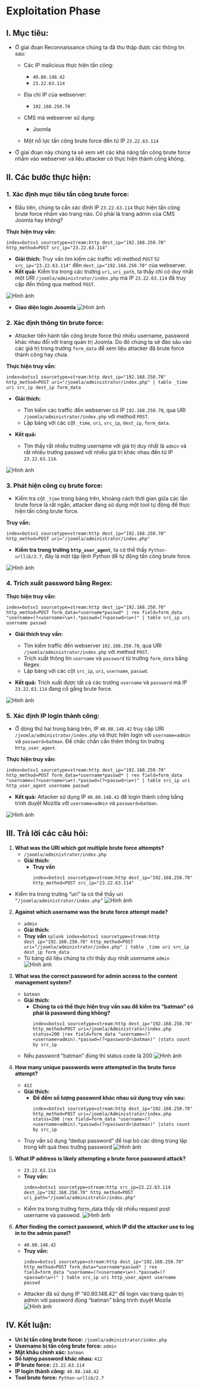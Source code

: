 # Exploitation Phase

## I. Mục tiêu:
- Ở giai đoạn Reconnaissance chúng ta đã thu thập được các thông tin sau:
  - Các IP malicious thực hiện tấn công:
    - `40.80.148.42`
    - `23.22.63.114`
      
  - Địa chỉ IP của webserver:
    - `192.168.250.70`
      
  - CMS mà webserver sử dụng:
    - Joomla
      
  - Một nỗ lực tấn công brute force đến từ IP `23.22.63.114`

- Ở giai đoạn này chúng ta sẽ xem xét các khả năng tấn công brute force nhắm vào webserver và liệu attacker có thực hiện thành công không.

## II. Các bước thực hiện:

### 1. Xác định mục tiêu tấn công brute force:
- Đầu tiên, chúng ta cần xác định IP `23.22.63.114` thực hiện tấn công brute force nhắm vào trang nào. Có phải là trang admin của CMS Joomla hay không?

**Thực hiện truy vấn:**
```splunk
index=botsv1 sourcetype=stream:http dest_ip="192.168.250.70" http_method=POST src_ip="23.22.63.114"
```
- **Giải thích:** Truy vấn tìm kiếm các traffic với method `POST` từ `src_ip="23.22.63.114"` đến `dest_ip="192.168.250.70"` của webserver.
- **Kết quả:** Kiểm tra trong các trường `uri`, `uri_path`, ta thấy chỉ có duy nhất một URI `/joomla/administrator/index.php` mà IP `23.22.63.114` đã truy cập đến thông qua method `POST`.

![Hình ảnh](https://github.com/PhucsS24/Incident-handling-with-Splunk/blob/main/2.%20Exploitation%20Phase/images/1.png)

- **Giao diện login Jooomla**
![Hình ảnh](https://github.com/PhucsS24/Incident-handling-with-Splunk/blob/main/2.%20Exploitation%20Phase/images/2.png)

### 2. Xác định thông tin brute force:
- Attacker tiến hành tấn công brute force thử nhiều username, password khác nhau đối với trang quản trị Joomla. Do đó chúng ta sẽ đào sâu vào các giá trị trong trường `form_data` để xem liệu attacker đã brute force thành công hay chưa.

**Thực hiện truy vấn:**
```splunk
index=botsv1 sourcetype=stream:http dest_ip="192.168.250.70" http_method=POST uri="/joomla/administrator/index.php" | table _time uri src_ip dest_ip form_data
```
- **Giải thích:**
  - Tìm kiếm các traffic đến webserver có IP `192.168.250.70`, qua URI `/joomla/administrator/index.php` với method `POST`.
  - Lập bảng với các cột `_time`, `uri`, `src_ip`, `dest_ip`, `form_data`.

- **Kết quả:**
  - Tìm thấy rất nhiều trường username với giá trị duy nhất là `admin` và rất nhiều trường passwd với nhiều giá trị khác nhau đến từ IP `23.22.63.114`.

![Hình ảnh](https://github.com/PhucsS24/Incident-handling-with-Splunk/blob/main/2.%20Exploitation%20Phase/images/3.png)

### 3. Phát hiện công cụ brute force:
- Kiểm tra cột `_time` trong bảng trên, khoảng cách thời gian giữa các lần brute force là rất ngắn, attacker đang sử dụng một tool tự động để thực hiện tấn công brute force. 

**Truy vấn:**
```splunk
index=botsv1 sourcetype=stream:http dest_ip="192.168.250.70" http_method=POST uri="/joomla/administrator/index.php"
```
- **Kiểm tra trong trường `http_user_agent`**, ta có thể thấy `Python-urllib/2.7`, đây là một tập lệnh Python để tự động tấn công brute force.

![Hình ảnh](https://github.com/PhucsS24/Incident-handling-with-Splunk/blob/main/2.%20Exploitation%20Phase/images/4.png)

### 4. Trích xuất password bằng Regex:
**Thực hiện truy vấn:**
```splunk
index=botsv1 sourcetype=stream:http dest_ip="192.168.250.70" http_method=POST form_data=*username*passwd* | rex field=form_data "username=(?<username>\w+).*passwd=(?<passwd>\w+)" | table src_ip uri username passwd
```
- **Giải thích truy vấn:**
  - Tìm kiếm traffic đến webserver `192.168.250.70`, qua URI `/joomla/administrator/index.php` với method `POST`.
  - Trích xuất thông tin `username` và `password` từ trường `form_data` bằng Regex.
  - Lập bảng với các cột `src_ip`, `uri`, `username`, `passwd`.

- **Kết quả:** Trích xuất được tất cả các trường `username` và `password` mà IP `23.22.63.114` đang cố gắng brute force.

![Hình ảnh](https://github.com/PhucsS24/Incident-handling-with-Splunk/blob/main/2.%20Exploitation%20Phase/images/5.png)

### 5. Xác định IP login thành công:
- Ở dòng thứ hai trong bảng trên, IP `40.80.148.42` truy cập URI `/joomla/administrator/index.php` và thực hiện login với `username=admin` và `password=batman`. Để chắc chắn cần thêm thông tin trường `http_user_agent`.

**Thực hiện truy vấn:**
```splunk
index=botsv1 sourcetype=stream:http dest_ip="192.168.250.70" http_method=POST form_data=*username*passwd* | rex field=form_data "username=(?<username>\w+).*passwd=(?<passwd>\w+)" | table src_ip uri http_user_agent username passwd
```
- **Kết quả:** Attacker sử dụng IP `40.80.148.42` để login thành công bằng trình duyệt Mozilla với `username=admin` và `password=batman`.

![Hình ảnh](https://github.com/PhucsS24/Incident-handling-with-Splunk/blob/main/2.%20Exploitation%20Phase/images/6.png)

## III. Trả lời các câu hỏi:

1. **What was the URI which got multiple brute force attempts?**
   - `/joomla/administrator/index.php`
   - **Giải thích:** 
      - **Truy vấn**
        ```splunk
        index=botsv1 sourcetype=stream:http dest_ip="192.168.250.70" http_method=POST src_ip="23.22.63.114"
        ```
  - Kiểm tra trong trường “uri” ta có thể thấy uri `“/joomla/administrator/index.php”`
![Hình ảnh](https://github.com/PhucsS24/Incident-handling-with-Splunk/blob/main/2.%20Exploitation%20Phase/images/1.png)

2. **Against which username was the brute force attempt made?**
   - `admin`
   - **Giải thích:**
   - **Truy vấn**
          ```splunk
          index=botsv1 sourcetype=stream:http dest_ip="192.168.250.70" http_method=POST uri="/joomla/administrator/index.php" | table _time uri src_ip dest_ip form_data
          ```
   - Từ bảng dữ liệu chúng ta chỉ thấy duy nhất username `admin`
![Hình ảnh](https://github.com/PhucsS24/Incident-handling-with-Splunk/blob/main/2.%20Exploitation%20Phase/images/3.png)

3. **What was the correct password for admin access to the content management system?**
   - `batman`
   - **Giải thích:**
     - **Chúng ta có thể thực hiện truy vấn sau để kiểm tra “batman” có phải là password đúng không?**
        ```splunk
        index=botsv1 sourcetype=stream:http dest_ip="192.168.250.70" http_method=POST uri=/joomla/Administrator/index.php status=200 |rex field=form_data "username=(?<username>admin).*passwd=(?<password>\batman)" |stats count by src_ip
        ```
    - Nếu password “batman” đúng thì status code là 200
![Hình ảnh](https://github.com/PhucsS24/Incident-handling-with-Splunk/blob/main/2.%20Exploitation%20Phase/images/7.png)

4. **How many unique passwords were attempted in the brute force attempt?**
   - `412`
   - **Giải thích:**
     - **Để đếm số lượng password khác nhau sử dụng truy vấn sau:**
       ```splunk
       index=botsv1 sourcetype=stream:http dest_ip="192.168.250.70" http_method=POST uri=/joomla/Administrator/index.php status=200 |rex field=form_data "username=(?<username>admin).*passwd=(?<password>\batman)" |stats count by src_ip
       ```
    - Truy vấn sử dụng “dedup password” để loại bỏ các dòng trùng lặp trong kết quả theo trường password
![Hình ảnh](https://github.com/PhucsS24/Incident-handling-with-Splunk/blob/main/2.%20Exploitation%20Phase/images/8.png)

5. **What IP address is likely attempting a brute force password attack?**
   - `23.22.63.114`
   - **Truy vấn:**
     ```splunk
     index=botsv1 sourcetype=stream:http src_ip=23.22.63.114 dest_ip="192.168.250.70" http_method=POST uri_path="/joomla/administrator/index.php"
     ```
   - Kiểm tra trong trường form_data thấy rất nhiều request post username và passwod.
![Hình ảnh](https://github.com/PhucsS24/Incident-handling-with-Splunk/blob/main/2.%20Exploitation%20Phase/images/9.png)

6. **After finding the correct password, which IP did the attacker use to log in to the admin panel?**
   - `40.80.148.42`
   - **Truy vấn:**
     ```splunk
     index=botsv1 sourcetype=stream:http dest_ip="192.168.250.70" http_method=POST form_data=*username*passwd* | rex field=form_data "username=(?<username>\w+).*passwd=(?<passwd>\w+)" | table src_ip uri http_user_agent username passwd
     ```
   - Attacker đã sử dụng IP “40.80.148.42” để login vào trang quản trị admin với password đúng “batman” bằng trình duyệt Mozila
![Hình ảnh](https://github.com/PhucsS24/Incident-handling-with-Splunk/blob/main/2.%20Exploitation%20Phase/images/6.png)

## IV. Kết luận:
- **Uri bị tấn công brute force:** `/joomla/administrator/index.php`
- **Username bị tấn công brute force:** `admin`
- **Mật khẩu chính xác:** `batman`
- **Số lượng password khác nhau:** `412`
- **IP brute force:** `23.22.63.114`
- **IP login thành công:** `40.80.148.42`
- **Tool brute force:** `Python-urllib/2.7`

